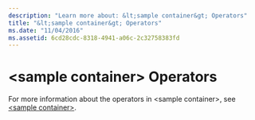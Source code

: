 ```yaml
---
description: "Learn more about: &lt;sample container&gt; Operators"
title: "&lt;sample container&gt; Operators"
ms.date: "11/04/2016"
ms.assetid: 6cd28cdc-8318-4941-a06c-2c32758383fd
---
```

# &lt;sample container&gt; Operators

For more information about the operators in \<sample container>, see [\<sample container>](../standard-library/sample-container.md).
